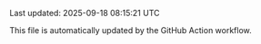 Last updated: 2025-09-18 08:15:21 UTC

This file is automatically updated by the GitHub Action workflow.
